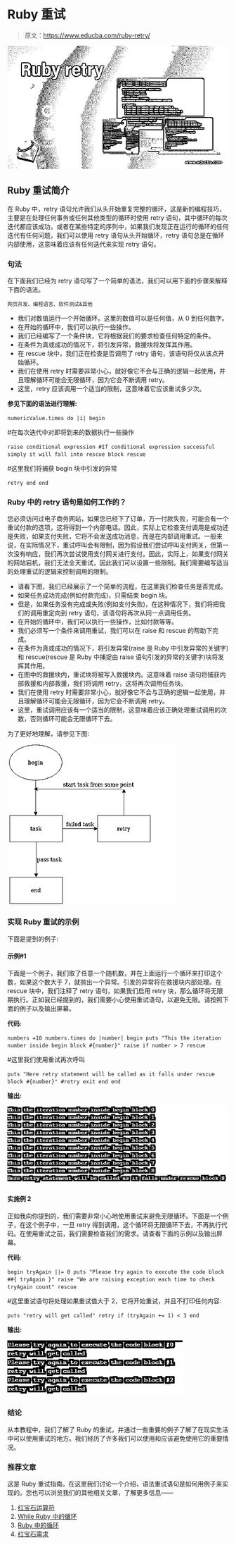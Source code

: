 # Ruby 重试

> 原文：<https://www.educba.com/ruby-retry/>

![Ruby retry](img/bff29685ccd6eb86d06f1ee806d96ccb.png)



## Ruby 重试简介

在 Ruby 中，retry 语句允许我们从头开始重复完整的循环，这是新的编程技巧，主要是在处理任何事务或任何其他类型的循环时使用 retry 语句，其中循环的每次迭代都应该成功，或者在某些特定的序列中，如果我们发现正在运行的循环的任何迭代有任何问题，我们可以使用 retry 语句从头开始循环，retry 语句总是在循环内部使用，这意味着应该有任何迭代来实现 retry 语句。

### 句法

在下面我们已经为 retry 语句写了一个简单的语法，我们可以用下面的步骤来解释下面的语法。

<small>网页开发、编程语言、软件测试&其他</small>

*   我们对数值运行一个开始循环。这里的数值可以是任何值，从 0 到任何数字。
*   在开始的循环中，我们可以执行一些操作。
*   我们已经编写了一个条件块，它将根据我们的要求检查任何特定的条件。
*   在条件为真或成功的情况下，将引发异常，救援块将发挥其作用。
*   在 rescue 块中，我们正在检查是否调用了 retry 语句，该语句将仅从该点开始循环。
*   我们在使用 retry 时需要非常小心，就好像它不会与正确的逻辑一起使用，并且理解循环可能会无限循环，因为它会不断调用 retry。
*   这里，retry 应该调用一个适当的限制，这意味着它应该重试多少次。

**参见下面的语法进行理解:**

`numericValue.times do |i|
begin`

#在每次迭代中对即将到来的数据执行一些操作

`raise conditional expression #If conditional expression successful simply it will fall into rescue block
rescue`

#这里我们将捕获 begin 块中引发的异常

`retry
end
end`

### Ruby 中的 retry 语句是如何工作的？

您必须访问过电子商务网站，如果您已经下了订单，万一付款失败，可能会有一个重试付款的选项，这将得到一个内部电话。因此，实际上它检查支付调用是成功还是失败，如果支付失败，它将不会发送成功消息，而是在内部调用重试。一般来说，在实际情况下，重试呼叫会有限制，因为假设我们尝试呼叫支付网关，但第一次没有响应，我们再次尝试使用支付网关进行支付。因此，实际上，如果支付网关的网站宕机，我们无法全天重试，因此我们可以设置一些限制。我们需要编写适当的处理重试的逻辑来控制调用的限制。

*   请看下图，我们已经展示了一个简单的流程，在这里我们检查任务是否完成。
*   如果任务成功完成(例如付款完成)，只需结束 begin 块。
*   但是，如果任务没有完成或失败(例如支付失败)，在这种情况下，我们将把我们的调用重定向到 retry 语句，该语句将再次从同一点调用任务。
*   在开始的循环中，我们可以执行一些操作，比如付款等等。
*   我们必须写一个条件来调用重试，我们可以在 raise 和 rescue 的帮助下完成。
*   在条件为真或成功的情况下，将引发异常(raise 是 Ruby 中引发异常的关键字)和 rescue(rescue 是 Ruby 中捕捉由 raise 语句引发的异常的关键字)块将发挥其作用。
*   在图中的救援块内，重试块将被写入救援块内。这意味着 raise 语句将捕获内部救援和内部救援，我们将调用 retry，这将再次调用任务块。
*   我们在使用 retry 时需要非常小心，就好像它不会与正确的逻辑一起使用，并且理解循环可能会无限循环，因为它会不断调用 retry。
*   这里，重试调用应该有一个适当的限制，这意味着应该正确处理重试调用的次数，否则循环可能会无限循环下去。

为了更好地理解，请参见下图:

![Ruby retry - 1](img/f1d7a723c536f6a5881cea0f7a8f8fbb.png)



### 实现 Ruby 重试的示例

下面是提到的例子:

#### 示例#1

下面是一个例子，我们取了任意一个随机数，并在上面运行一个循环来打印这个数，如果这个数大于 7，就抛出一个异常。引发的异常将在救援块内部处理。在 rescue 块中，我们注释了 retry 语句，如果我们启用 retry 块，那么循环将无限期执行。正如我已经提到的，我们需要小心使用重试语句，以避免无限。请按照下面的例子以及输出屏幕。

**代码:**

`numbers =10
numbers.times do |number|
begin
puts "This the iteration number inside begin block #{number}"
raise if number > 7
rescue`

#这里我们使用重试再次呼叫

`puts "Here retry statement will be called as it falls under rescue block #{number}"
#retry
exit
end
end`

**输出:**

![Ruby retry - 2](img/54c9be377e38a1049c505e20cc015435.png)



#### 实施例 2

正如我向你提到的，我们需要非常小心地使用重试来避免无限循环。下面是一个例子，在这个例子中，一旦 retry 得到调用，这个循环将无限循环下去，不再执行代码。在使用重试之前，我们需要检查我们的需求。请查看下面的示例以及输出屏幕。

**代码:**

`begin
tryAgain ||= 0
puts "Please try again to execute the code block ##{ tryAgain }"
raise "We are raising exception each time to check tryAgain count"
rescue`

#这里重试语句将处理如果重试值大于 2，它将开始重试，并且不打印任何内容:

`puts "retry will get called"
retry if (tryAgain += 1) < 3
end`

**输出:**

![called](img/0c33d537458d8905f3513f3c884c90a8.png)



### 结论

从本教程中，我们了解了 Ruby 的重试，并通过一些重要的例子了解了在现实生活中可以使用重试的地方。我们经历了许多我们可以使用和应该避免使用它的重要情况。

### 推荐文章

这是 Ruby 重试指南。在这里我们讨论一个介绍，语法重试语句是如何用例子来实现的。您也可以浏览我们的其他相关文章，了解更多信息——

1.  [红宝石运算符](https://www.educba.com/ruby-operators/)
2.  [While Ruby 中的循环](https://www.educba.com/while-loop-in-ruby/)
3.  [Ruby 中的循环](https://www.educba.com/loops-in-ruby/)
4.  [红宝石需求](https://www.educba.com/ruby-require/)





